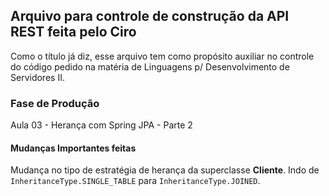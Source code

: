 ## Arquivo para controle de construção da API REST feita pelo Ciro
Como o título já diz, esse arquivo tem como propósito auxiliar no controle do
código pedido na matéria de Linguagens p/ Desenvolvimento de Servidores II.

### Fase de Produção
Aula 03 - Herança com Spring JPA - Parte 2

#### Mudanças Importantes feitas
Mudança no tipo de estratégia de herança da superclasse **Cliente**. Indo de 
`InheritanceType.SINGLE_TABLE` para `InheritanceType.JOINED`.